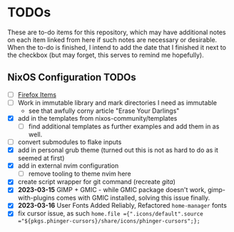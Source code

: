 # TODOs

These are to-do items for this repository, which may have additional notes on each item linked from here if such notes are necessary or desirable. When the to-do is finished, I intend to add the date that I finished it next to the checkbox (but may forget, this serves to remind me hopefully).

## NixOS Configuration TODOs

- [ ] [Firefox Items](firefox.md)
- [ ] Work in immutable library and mark directories I need as immutable 
  - see that awfully corny article "Erase Your Darlings" 
- [x] add in the templates from nixos-community/templates 
  - [ ] find additional templates as further examples and add them in as well.
- [ ] convert submodules to flake inputs 
- [x] add in personal grub theme (turned out this is not as hard to do as it seemed at first)
- [x] add in external nvim configuration
  - [ ] remove tooling to theme nvim here 
- [x] create script wrapper for git command (recreate _gita_)
- [x] **2023-03-15** GIMP + GMIC - while GMIC package doesn't work, gimp-with-plugins comes with GMIC installed, solving this issue finally.
- [x] **2023-03-16** User Fonts Added Reliably, Refactored `home-manager` fonts
- [x] fix cursor issue, as such `home.file ={".icons/default".source ="${pkgs.phinger-cursors}/share/icons/phinger-cursors";};`
